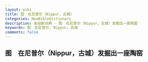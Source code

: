 ```yaml
---
layout: wiki
title: 图　在尼普尔（Nippur，古城）
categories: NewBibleDictionary
description: 圣经新词典 - 图　在尼普尔（Nippur，古城）发掘出一座陶窑
keywords: 图　在尼普尔, Nippur，古城
comments: false
---
```


## 图　在尼普尔（Nippur，古城）发掘出一座陶窑












